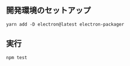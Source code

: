 ## 開発環境のセットアップ

```shell script
yarn add -D electron@latest electron-packager
```


## 実行
```shell script
npm test
```
